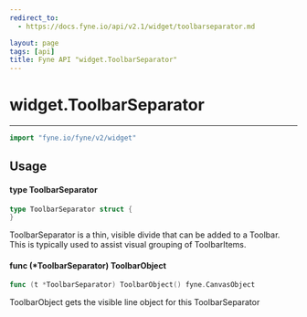 ```yaml
---
redirect_to:
  - https://docs.fyne.io/api/v2.1/widget/toolbarseparator.md

layout: page
tags: [api]
title: Fyne API "widget.ToolbarSeparator"
---
```



# widget.ToolbarSeparator
---
```go
import "fyne.io/fyne/v2/widget"
```

## Usage

#### type ToolbarSeparator

```go
type ToolbarSeparator struct {
}
```

ToolbarSeparator is a thin, visible divide that can be added to a Toolbar. This is typically used to assist visual grouping of ToolbarItems.

#### func (*ToolbarSeparator) ToolbarObject

```go
func (t *ToolbarSeparator) ToolbarObject() fyne.CanvasObject
```
ToolbarObject gets the visible line object for this ToolbarSeparator
